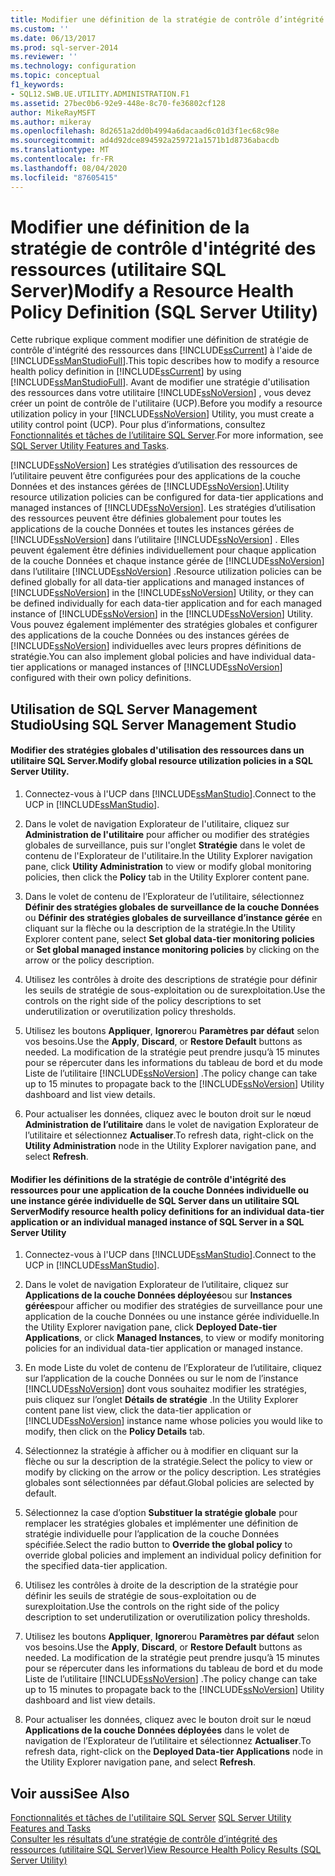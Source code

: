 ```yaml
---
title: Modifier une définition de la stratégie de contrôle d’intégrité des ressources (utilitaire SQL Server) | Microsoft Docs
ms.custom: ''
ms.date: 06/13/2017
ms.prod: sql-server-2014
ms.reviewer: ''
ms.technology: configuration
ms.topic: conceptual
f1_keywords:
- SQL12.SWB.UE.UTILITY.ADMINISTRATION.F1
ms.assetid: 27bec0b6-92e9-448e-8c70-fe36802cf128
author: MikeRayMSFT
ms.author: mikeray
ms.openlocfilehash: 8d2651a2dd0b4994a6dacaad6c01d3f1ec68c98e
ms.sourcegitcommit: ad4d92dce894592a259721a1571b1d8736abacdb
ms.translationtype: MT
ms.contentlocale: fr-FR
ms.lasthandoff: 08/04/2020
ms.locfileid: "87605415"
---
```

# <a name="modify-a-resource-health-policy-definition-sql-server-utility"></a><span data-ttu-id="d49a0-102">Modifier une définition de la stratégie de contrôle d'intégrité des ressources (utilitaire SQL Server)</span><span class="sxs-lookup"><span data-stu-id="d49a0-102">Modify a Resource Health Policy Definition (SQL Server Utility)</span></span>
  <span data-ttu-id="d49a0-103">Cette rubrique explique comment modifier une définition de stratégie de contrôle d'intégrité des ressources dans [!INCLUDE[ssCurrent](../../includes/sscurrent-md.md)] à l'aide de [!INCLUDE[ssManStudioFull](../../includes/ssmanstudiofull-md.md)].</span><span class="sxs-lookup"><span data-stu-id="d49a0-103">This topic describes how to modify a resource health policy definition in [!INCLUDE[ssCurrent](../../includes/sscurrent-md.md)] by using [!INCLUDE[ssManStudioFull](../../includes/ssmanstudiofull-md.md)].</span></span> <span data-ttu-id="d49a0-104">Avant de modifier une stratégie d'utilisation des ressources dans votre utilitaire [!INCLUDE[ssNoVersion](../../includes/ssnoversion-md.md)] , vous devez créer un point de contrôle de l'utilitaire (UCP).</span><span class="sxs-lookup"><span data-stu-id="d49a0-104">Before you modify a resource utilization policy in your [!INCLUDE[ssNoVersion](../../includes/ssnoversion-md.md)] Utility, you must create a utility control point (UCP).</span></span> <span data-ttu-id="d49a0-105">Pour plus d’informations, consultez [Fonctionnalités et tâches de l’utilitaire SQL Server](sql-server-utility-features-and-tasks.md).</span><span class="sxs-lookup"><span data-stu-id="d49a0-105">For more information, see [SQL Server Utility Features and Tasks](sql-server-utility-features-and-tasks.md).</span></span>  
  
 [!INCLUDE[ssNoVersion](../../includes/ssnoversion-md.md)] <span data-ttu-id="d49a0-106">Les stratégies d’utilisation des ressources de l’utilitaire peuvent être configurées pour des applications de la couche Données et des instances gérées de [!INCLUDE[ssNoVersion](../../includes/ssnoversion-md.md)].</span><span class="sxs-lookup"><span data-stu-id="d49a0-106">Utility resource utilization policies can be configured for data-tier applications and managed instances of [!INCLUDE[ssNoVersion](../../includes/ssnoversion-md.md)].</span></span> <span data-ttu-id="d49a0-107">Les stratégies d’utilisation des ressources peuvent être définies globalement pour toutes les applications de la couche Données et toutes les instances gérées de [!INCLUDE[ssNoVersion](../../includes/ssnoversion-md.md)] dans l’utilitaire [!INCLUDE[ssNoVersion](../../includes/ssnoversion-md.md)] . Elles peuvent également être définies individuellement pour chaque application de la couche Données et chaque instance gérée de [!INCLUDE[ssNoVersion](../../includes/ssnoversion-md.md)] dans l’utilitaire [!INCLUDE[ssNoVersion](../../includes/ssnoversion-md.md)] .</span><span class="sxs-lookup"><span data-stu-id="d49a0-107">Resource utilization policies can be defined globally for all data-tier applications and managed instances of [!INCLUDE[ssNoVersion](../../includes/ssnoversion-md.md)] in the [!INCLUDE[ssNoVersion](../../includes/ssnoversion-md.md)] Utility, or they can be defined individually for each data-tier application and for each managed instance of [!INCLUDE[ssNoVersion](../../includes/ssnoversion-md.md)] in the [!INCLUDE[ssNoVersion](../../includes/ssnoversion-md.md)] Utility.</span></span> <span data-ttu-id="d49a0-108">Vous pouvez également implémenter des stratégies globales et configurer des applications de la couche Données ou des instances gérées de [!INCLUDE[ssNoVersion](../../includes/ssnoversion-md.md)] individuelles avec leurs propres définitions de stratégie.</span><span class="sxs-lookup"><span data-stu-id="d49a0-108">You can also implement global policies and have individual data-tier applications or managed instances of [!INCLUDE[ssNoVersion](../../includes/ssnoversion-md.md)] configured with their own policy definitions.</span></span>  
  
##  <a name="using-sql-server-management-studio"></a><a name="SSMSProcedure"></a> <span data-ttu-id="d49a0-109">Utilisation de SQL Server Management Studio</span><span class="sxs-lookup"><span data-stu-id="d49a0-109">Using SQL Server Management Studio</span></span>  
  
#### <a name="modify-global-resource-utilization-policies-in-a-sql-server-utility"></a><span data-ttu-id="d49a0-110">Modifier des stratégies globales d'utilisation des ressources dans un utilitaire SQL Server.</span><span class="sxs-lookup"><span data-stu-id="d49a0-110">Modify global resource utilization policies in a SQL Server Utility.</span></span>  
  
1.  <span data-ttu-id="d49a0-111">Connectez-vous à l'UCP dans [!INCLUDE[ssManStudio](../../includes/ssmanstudio-md.md)].</span><span class="sxs-lookup"><span data-stu-id="d49a0-111">Connect to the UCP in [!INCLUDE[ssManStudio](../../includes/ssmanstudio-md.md)].</span></span>  
  
2.  <span data-ttu-id="d49a0-112">Dans le volet de navigation Explorateur de l'utilitaire, cliquez sur **Administration de l'utilitaire** pour afficher ou modifier des stratégies globales de surveillance, puis sur l'onglet **Stratégie** dans le volet de contenu de l'Explorateur de l'utilitaire.</span><span class="sxs-lookup"><span data-stu-id="d49a0-112">In the Utility Explorer navigation pane, click **Utility Administration** to view or modify global monitoring policies, then click the **Policy** tab in the Utility Explorer content pane.</span></span>  
  
3.  <span data-ttu-id="d49a0-113">Dans le volet de contenu de l’Explorateur de l’utilitaire, sélectionnez **Définir des stratégies globales de surveillance de la couche Données** ou **Définir des stratégies globales de surveillance d’instance gérée** en cliquant sur la flèche ou la description de la stratégie.</span><span class="sxs-lookup"><span data-stu-id="d49a0-113">In the Utility Explorer content pane, select **Set global data-tier monitoring policies** or **Set global managed instance monitoring policies** by clicking on the arrow or the policy description.</span></span>  
  
4.  <span data-ttu-id="d49a0-114">Utilisez les contrôles à droite des descriptions de stratégie pour définir les seuils de stratégie de sous-exploitation ou de surexploitation.</span><span class="sxs-lookup"><span data-stu-id="d49a0-114">Use the controls on the right side of the policy descriptions to set underutilization or overutilization policy thresholds.</span></span>  
  
5.  <span data-ttu-id="d49a0-115">Utilisez les boutons **Appliquer**, **Ignorer**ou **Paramètres par défaut** selon vos besoins.</span><span class="sxs-lookup"><span data-stu-id="d49a0-115">Use the **Apply**, **Discard**, or **Restore Default** buttons as needed.</span></span> <span data-ttu-id="d49a0-116">La modification de la stratégie peut prendre jusqu’à 15 minutes pour se répercuter dans les informations du tableau de bord et du mode Liste de l’utilitaire [!INCLUDE[ssNoVersion](../../includes/ssnoversion-md.md)] .</span><span class="sxs-lookup"><span data-stu-id="d49a0-116">The policy change can take up to 15 minutes to propagate back to the [!INCLUDE[ssNoVersion](../../includes/ssnoversion-md.md)] Utility dashboard and list view details.</span></span>  
  
6.  <span data-ttu-id="d49a0-117">Pour actualiser les données, cliquez avec le bouton droit sur le nœud **Administration de l’utilitaire** dans le volet de navigation Explorateur de l’utilitaire et sélectionnez **Actualiser**.</span><span class="sxs-lookup"><span data-stu-id="d49a0-117">To refresh data, right-click on the **Utility Administration** node in the Utility Explorer navigation pane, and select **Refresh**.</span></span>  
  
#### <a name="modify-resource-health-policy-definitions-for-an-individual-data-tier-application-or-an-individual-managed-instance-of-sql-server-in-a-sql-server-utility"></a><span data-ttu-id="d49a0-118">Modifier les définitions de la stratégie de contrôle d'intégrité des ressources pour une application de la couche Données individuelle ou une instance gérée individuelle de SQL Server dans un utilitaire SQL Server</span><span class="sxs-lookup"><span data-stu-id="d49a0-118">Modify resource health policy definitions for an individual data-tier application or an individual managed instance of SQL Server in a SQL Server Utility</span></span>  
  
1.  <span data-ttu-id="d49a0-119">Connectez-vous à l'UCP dans [!INCLUDE[ssManStudio](../../includes/ssmanstudio-md.md)].</span><span class="sxs-lookup"><span data-stu-id="d49a0-119">Connect to the UCP in [!INCLUDE[ssManStudio](../../includes/ssmanstudio-md.md)].</span></span>  
  
2.  <span data-ttu-id="d49a0-120">Dans le volet de navigation Explorateur de l’utilitaire, cliquez sur **Applications de la couche Données déployées**ou sur **Instances gérées**pour afficher ou modifier des stratégies de surveillance pour une application de la couche Données ou une instance gérée individuelle.</span><span class="sxs-lookup"><span data-stu-id="d49a0-120">In the Utility Explorer navigation pane, click **Deployed Date-tier Applications**, or click **Managed Instances**, to view or modify monitoring policies for an individual data-tier application or managed instance.</span></span>  
  
3.  <span data-ttu-id="d49a0-121">En mode Liste du volet de contenu de l’Explorateur de l’utilitaire, cliquez sur l’application de la couche Données ou sur le nom de l’instance [!INCLUDE[ssNoVersion](../../includes/ssnoversion-md.md)] dont vous souhaitez modifier les stratégies, puis cliquez sur l’onglet **Détails de stratégie** .</span><span class="sxs-lookup"><span data-stu-id="d49a0-121">In the Utility Explorer content pane list view, click the data-tier application or [!INCLUDE[ssNoVersion](../../includes/ssnoversion-md.md)] instance name whose policies you would like to modify, then click on the **Policy Details** tab.</span></span>  
  
4.  <span data-ttu-id="d49a0-122">Sélectionnez la stratégie à afficher ou à modifier en cliquant sur la flèche ou sur la description de la stratégie.</span><span class="sxs-lookup"><span data-stu-id="d49a0-122">Select the policy to view or modify by clicking on the arrow or the policy description.</span></span> <span data-ttu-id="d49a0-123">Les stratégies globales sont sélectionnées par défaut.</span><span class="sxs-lookup"><span data-stu-id="d49a0-123">Global policies are selected by default.</span></span>  
  
5.  <span data-ttu-id="d49a0-124">Sélectionnez la case d’option **Substituer la stratégie globale** pour remplacer les stratégies globales et implémenter une définition de stratégie individuelle pour l’application de la couche Données spécifiée.</span><span class="sxs-lookup"><span data-stu-id="d49a0-124">Select the radio button to **Override the global policy** to override global policies and implement an individual policy definition for the specified data-tier application.</span></span>  
  
6.  <span data-ttu-id="d49a0-125">Utilisez les contrôles à droite de la description de la stratégie pour définir les seuils de stratégie de sous-exploitation ou de surexploitation.</span><span class="sxs-lookup"><span data-stu-id="d49a0-125">Use the controls on the right side of the policy description to set underutilization or overutilization policy thresholds.</span></span>  
  
7.  <span data-ttu-id="d49a0-126">Utilisez les boutons **Appliquer**, **Ignorer**ou **Paramètres par défaut** selon vos besoins.</span><span class="sxs-lookup"><span data-stu-id="d49a0-126">Use the **Apply**, **Discard**, or **Restore Default** buttons as needed.</span></span> <span data-ttu-id="d49a0-127">La modification de la stratégie peut prendre jusqu’à 15 minutes pour se répercuter dans les informations du tableau de bord et du mode Liste de l’utilitaire [!INCLUDE[ssNoVersion](../../includes/ssnoversion-md.md)] .</span><span class="sxs-lookup"><span data-stu-id="d49a0-127">The policy change can take up to 15 minutes to propagate back to the [!INCLUDE[ssNoVersion](../../includes/ssnoversion-md.md)] Utility dashboard and list view details.</span></span>  
  
8.  <span data-ttu-id="d49a0-128">Pour actualiser les données, cliquez avec le bouton droit sur le nœud **Applications de la couche Données déployées** dans le volet de navigation de l’Explorateur de l’utilitaire et sélectionnez **Actualiser**.</span><span class="sxs-lookup"><span data-stu-id="d49a0-128">To refresh data, right-click on the **Deployed Data-tier Applications** node in the Utility Explorer navigation pane, and select **Refresh**.</span></span>  
  
## <a name="see-also"></a><span data-ttu-id="d49a0-129">Voir aussi</span><span class="sxs-lookup"><span data-stu-id="d49a0-129">See Also</span></span>  
 <span data-ttu-id="d49a0-130">[Fonctionnalités et tâches de l'utilitaire SQL Server](sql-server-utility-features-and-tasks.md) </span><span class="sxs-lookup"><span data-stu-id="d49a0-130">[SQL Server Utility Features and Tasks](sql-server-utility-features-and-tasks.md) </span></span>  
 [<span data-ttu-id="d49a0-131">Consulter les résultats d’une stratégie de contrôle d’intégrité des ressources &#40;utilitaire SQL Server&#41;</span><span class="sxs-lookup"><span data-stu-id="d49a0-131">View Resource Health Policy Results &#40;SQL Server Utility&#41;</span></span>](view-resource-health-policy-results-sql-server-utility.md)  
  
  
